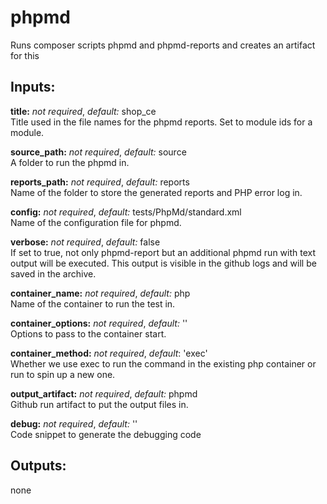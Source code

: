 # phpmd
Runs composer scripts phpmd and phpmd-reports and creates an artifact for this

## Inputs:
**title:** *not required*, *default:* shop_ce  
Title used in the file names for the phpmd reports. Set to module ids for a module.

**source_path:** *not required*, *default:* source  
A folder to run the phpmd in.

**reports_path:** *not required*, *default:* reports  
Name of the folder to store the generated reports and PHP error log in.

**config:** *not required*, *default:* tests/PhpMd/standard.xml  
Name of the configuration file for phpmd.

**verbose:** *not required*, *default:* false  
If set to true, not only phpmd-report but an additional phpmd run with text output
will be executed. This output is visible in the github logs and will be saved in the archive.

**container_name:** *not required*, *default:*  php  
Name of the container to run the test in.

**container_options:** *not required*, *default:*  ''  
Options to pass to the container start.

**container_method:** *not required*, *default*: 'exec'  
Whether we use exec to run the command in the existing php container or run to spin up a new one.

**output_artifact:** *not required*, *default:*  phpmd  
Github run artifact to put the output files in.

**debug:** *not required*, *default:* ''  
Code snippet to generate the debugging code

## Outputs:
none
